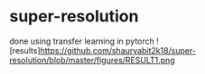 # super-resolution
done using transfer learning in pytorch
![results]https://github.com/shauryabit2k18/super-resolution/blob/master/figures/RESULT1.png
